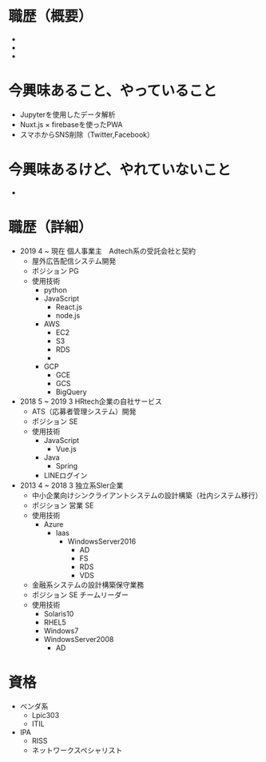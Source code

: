 # 職歴（概要） 
- 
- 
- 


# 今興味あること、やっていること
- Jupyterを使用したデータ解析
- Nuxt.js × firebaseを使ったPWA
- スマホからSNS削除（Twitter,Facebook）

# 今興味あるけど、やれていないこと
- 


# 職歴（詳細） 
- 2019 4 ~ 現在 個人事業主　Adtech系の受託会社と契約
  - 屋外広告配信システム開発
  - ポジション PG
  - 使用技術
    - python
    - JavaScript
      - React.js
      - node.js
    - AWS
      - EC2
      - S3
      - RDS
      - 
    - GCP
      - GCE
      - GCS
      - BigQuery
- 2018 5 ~ 2019 3 HRtech企業の自社サービス
  - ATS（応募者管理システム）開発
  - ポジション SE
  - 使用技術
    - JavaScript
      - Vue.js
    - Java
      - Spring
    - LINEログイン
- 2013 4 ~ 2018 3 独立系SIer企業
  - 中小企業向けシンクライアントシステムの設計構築（社内システム移行）
  - ポジション 営業 SE
  - 使用技術
    - Azure
      - Iaas
        - WindowsServer2016
          - AD
          - FS
          - RDS
          - VDS          
  - 金融系システムの設計構築保守業務
  - ポジション SE チームリーダー
  - 使用技術
    - Solaris10
    - RHEL5
    - Windows7
    - WindowsServer2008
      - AD
# 資格
- ベンダ系
  - Lpic303
  - ITIL 
- IPA
  - RISS
  - ネットワークスペシャリスト
      
